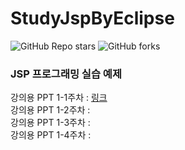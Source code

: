 # StudyJspByEclipse

![GitHub Repo stars](https://img.shields.io/github/stars/skillvirus/StudyJspByEclipse?style=flat-square) ![GitHub forks](https://img.shields.io/github/forks/skillvirus/StudyJspByEclipse?color=orange&style=flat-square)

### JSP 프로그래밍 실습 예제

강의용 PPT 1-1주차 : [링크](https://1drv.ms/p/s!AvogHfPRl8xviKAiFxWhZErmhW_NLQ?e=J606oD)   
강의용 PPT 1-2주차 :    
강의용 PPT 1-3주차 :    
강의용 PPT 1-4주차 :    